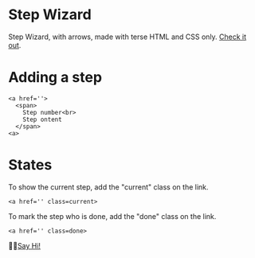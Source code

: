 # Step Wizard

Step Wizard, with arrows, made with terse HTML and CSS only. <a href="https://davidwerbrouck.github.io/wizard/">Check it out</a>.


# Adding a step

```
<a href=''>
  <span>
    Step number<br>
    Step ontent
  </span>
<a>
```

# States

To show the current step, add the "current" class on the link.
```
<a href='' class=current>
```
To mark the step who is done, add the "done" class on the link.

```
<a href='' class=done>
```

👋🏼<a href="https://twitter.com/david_werbrouck">Say Hi!</a>
